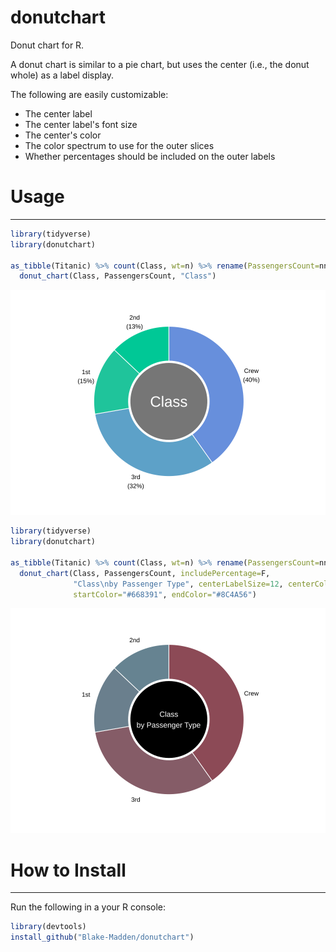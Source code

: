 # donutchart
Donut chart for R.

A donut chart is similar to a pie chart, but uses the center (i.e., the donut whole) as a label display.

The following are easily customizable:

- The center label
- The center label's font size
- The center's color
- The color spectrum to use for the outer slices
- Whether percentages should be included on the outer labels

# Usage
--------

```r
library(tidyverse)
library(donutchart)

as_tibble(Titanic) %>% count(Class, wt=n) %>% rename(PassengersCount=nn) %>%
  donut_chart(Class, PassengersCount, "Class")
```

![alt text](DonutExample.svg "Example")

```r
library(tidyverse)
library(donutchart)

as_tibble(Titanic) %>% count(Class, wt=n) %>% rename(PassengersCount=nn) %>%
  donut_chart(Class, PassengersCount, includePercentage=F,
              "Class\nby Passenger Type", centerLabelSize=12, centerColor="black",
              startColor="#668391", endColor="#8C4A56")
```

![alt text](DonutExample2.svg "Example 2")

# How to Install
--------

Run the following in a your R console:

```r
library(devtools)
install_github("Blake-Madden/donutchart")
```
